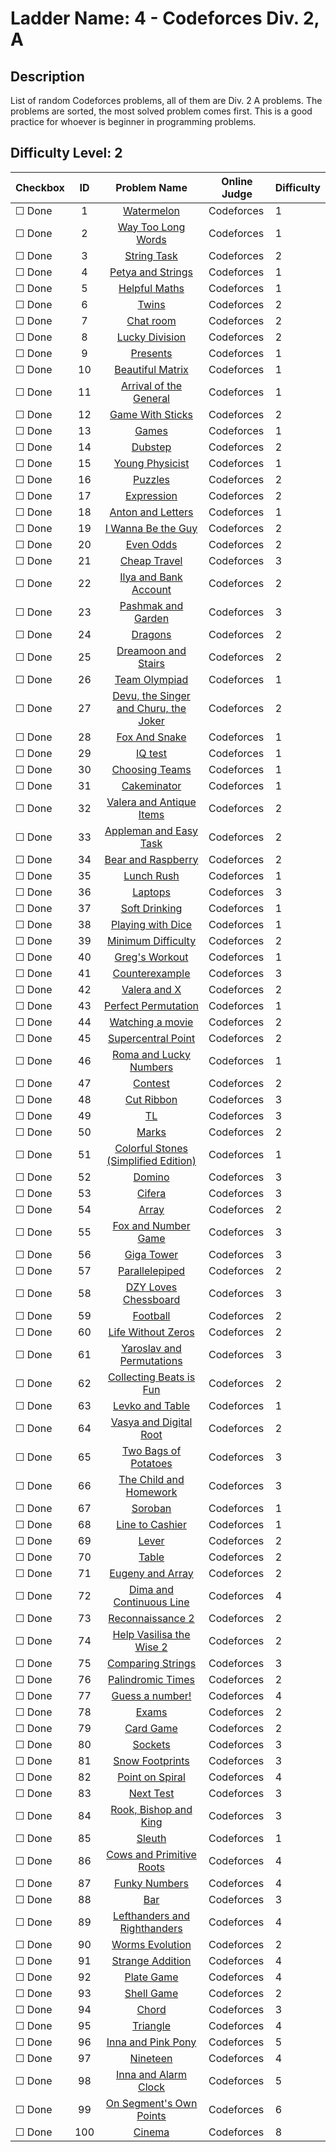 # Ladder Name: 4 - Codeforces Div. 2, A
## Description
 List of random Codeforces problems, all of them are Div. 2 A problems. The problems are sorted, the most solved problem comes first. This is a good practice for whoever is beginner in programming problems.
## Difficulty Level: 2

| Checkbox | ID  | Problem Name | Online Judge | Difficulty |
|---|:---:|:---:|---|---|
|&#9744; Done|1|[Watermelon](http://codeforces.com/problemset/problem/4/A)|Codeforces|1|
|&#9744; Done|2|[Way Too Long Words](http://codeforces.com/problemset/problem/71/A)|Codeforces|1|
|&#9744; Done|3|[String Task](http://codeforces.com/problemset/problem/118/A)|Codeforces|2|
|&#9744; Done|4|[Petya and Strings](http://codeforces.com/problemset/problem/112/A)|Codeforces|1|
|&#9744; Done|5|[Helpful Maths](http://codeforces.com/problemset/problem/339/A)|Codeforces|1|
|&#9744; Done|6|[Twins](http://codeforces.com/problemset/problem/160/A)|Codeforces|2|
|&#9744; Done|7|[Chat room](http://codeforces.com/problemset/problem/58/A)|Codeforces|2|
|&#9744; Done|8|[Lucky Division](http://codeforces.com/problemset/problem/122/A)|Codeforces|2|
|&#9744; Done|9|[Presents](http://codeforces.com/problemset/problem/136/A)|Codeforces|1|
|&#9744; Done|10|[Beautiful Matrix](http://codeforces.com/problemset/problem/263/A)|Codeforces|1|
|&#9744; Done|11|[Arrival of the General](http://codeforces.com/problemset/problem/144/A)|Codeforces|1|
|&#9744; Done|12|[Game With Sticks](http://codeforces.com/problemset/problem/451/A)|Codeforces|2|
|&#9744; Done|13|[Games](http://codeforces.com/problemset/problem/268/A)|Codeforces|1|
|&#9744; Done|14|[Dubstep](http://codeforces.com/problemset/problem/208/A)|Codeforces|2|
|&#9744; Done|15|[Young Physicist](http://codeforces.com/problemset/problem/69/A)|Codeforces|1|
|&#9744; Done|16|[Puzzles](http://codeforces.com/problemset/problem/337/A)|Codeforces|2|
|&#9744; Done|17|[Expression](http://codeforces.com/problemset/problem/479/A)|Codeforces|2|
|&#9744; Done|18|[Anton and Letters](http://codeforces.com/problemset/problem/443/A)|Codeforces|1|
|&#9744; Done|19|[I Wanna Be the Guy](http://codeforces.com/problemset/problem/469/A)|Codeforces|2|
|&#9744; Done|20|[Even Odds](http://codeforces.com/problemset/problem/318/A)|Codeforces|2|
|&#9744; Done|21|[Cheap Travel](http://codeforces.com/problemset/problem/466/A)|Codeforces|3|
|&#9744; Done|22|[Ilya and Bank Account](http://codeforces.com/problemset/problem/313/A)|Codeforces|2|
|&#9744; Done|23|[Pashmak and Garden](http://codeforces.com/problemset/problem/459/A)|Codeforces|3|
|&#9744; Done|24|[Dragons](http://codeforces.com/problemset/problem/230/A)|Codeforces|2|
|&#9744; Done|25|[Dreamoon and Stairs](http://codeforces.com/problemset/problem/476/A)|Codeforces|2|
|&#9744; Done|26|[Team Olympiad](http://codeforces.com/problemset/problem/490/A)|Codeforces|1|
|&#9744; Done|27|[Devu, the Singer and Churu, the Joker](http://codeforces.com/problemset/problem/439/A)|Codeforces|2|
|&#9744; Done|28|[Fox And Snake](http://codeforces.com/problemset/problem/510/A)|Codeforces|1|
|&#9744; Done|29|[IQ test](http://codeforces.com/problemset/problem/25/A)|Codeforces|1|
|&#9744; Done|30|[Choosing Teams](http://codeforces.com/problemset/problem/432/A)|Codeforces|1|
|&#9744; Done|31|[Cakeminator](http://codeforces.com/problemset/problem/330/A)|Codeforces|1|
|&#9744; Done|32|[Valera and Antique Items](http://codeforces.com/problemset/problem/441/A)|Codeforces|2|
|&#9744; Done|33|[Appleman and Easy Task](http://codeforces.com/problemset/problem/462/A)|Codeforces|2|
|&#9744; Done|34|[Bear and Raspberry](http://codeforces.com/problemset/problem/385/A)|Codeforces|2|
|&#9744; Done|35|[Lunch Rush](http://codeforces.com/problemset/problem/276/A)|Codeforces|1|
|&#9744; Done|36|[Laptops](http://codeforces.com/problemset/problem/456/A)|Codeforces|3|
|&#9744; Done|37|[Soft Drinking](http://codeforces.com/problemset/problem/151/A)|Codeforces|1|
|&#9744; Done|38|[Playing with Dice](http://codeforces.com/problemset/problem/378/A)|Codeforces|1|
|&#9744; Done|39|[Minimum Difficulty](http://codeforces.com/problemset/problem/496/A)|Codeforces|2|
|&#9744; Done|40|[Greg's Workout](http://codeforces.com/problemset/problem/255/A)|Codeforces|1|
|&#9744; Done|41|[Counterexample ](http://codeforces.com/problemset/problem/483/A)|Codeforces|3|
|&#9744; Done|42|[Valera and X](http://codeforces.com/problemset/problem/404/A)|Codeforces|2|
|&#9744; Done|43|[Perfect Permutation](http://codeforces.com/problemset/problem/233/A)|Codeforces|1|
|&#9744; Done|44|[Watching a movie](http://codeforces.com/problemset/problem/499/A)|Codeforces|2|
|&#9744; Done|45|[Supercentral Point](http://codeforces.com/problemset/problem/165/A)|Codeforces|2|
|&#9744; Done|46|[Roma and Lucky Numbers](http://codeforces.com/problemset/problem/262/A)|Codeforces|1|
|&#9744; Done|47|[Contest](http://codeforces.com/problemset/problem/501/A)|Codeforces|2|
|&#9744; Done|48|[Cut Ribbon](http://codeforces.com/problemset/problem/189/A)|Codeforces|3|
|&#9744; Done|49|[TL](http://codeforces.com/problemset/problem/350/A)|Codeforces|3|
|&#9744; Done|50|[Marks](http://codeforces.com/problemset/problem/152/A)|Codeforces|2|
|&#9744; Done|51|[Colorful Stones (Simplified Edition)](http://codeforces.com/problemset/problem/265/A)|Codeforces|1|
|&#9744; Done|52|[Domino](http://codeforces.com/problemset/problem/353/A)|Codeforces|3|
|&#9744; Done|53|[Cifera](http://codeforces.com/problemset/problem/114/A)|Codeforces|3|
|&#9744; Done|54|[Array](http://codeforces.com/problemset/problem/300/A)|Codeforces|2|
|&#9744; Done|55|[Fox and Number Game](http://codeforces.com/problemset/problem/389/A)|Codeforces|3|
|&#9744; Done|56|[Giga Tower](http://codeforces.com/problemset/problem/488/A)|Codeforces|3|
|&#9744; Done|57|[Parallelepiped](http://codeforces.com/problemset/problem/224/A)|Codeforces|2|
|&#9744; Done|58|[DZY Loves Chessboard](http://codeforces.com/problemset/problem/445/A)|Codeforces|3|
|&#9744; Done|59|[Football](http://codeforces.com/problemset/problem/43/A)|Codeforces|2|
|&#9744; Done|60|[Life Without Zeros](http://codeforces.com/problemset/problem/75/A)|Codeforces|2|
|&#9744; Done|61|[Yaroslav and Permutations](http://codeforces.com/problemset/problem/296/A)|Codeforces|3|
|&#9744; Done|62|[Collecting Beats is Fun](http://codeforces.com/problemset/problem/373/A)|Codeforces|2|
|&#9744; Done|63|[Levko and Table](http://codeforces.com/problemset/problem/361/A)|Codeforces|1|
|&#9744; Done|64|[Vasya and Digital Root](http://codeforces.com/problemset/problem/355/A)|Codeforces|2|
|&#9744; Done|65|[Two Bags of Potatoes](http://codeforces.com/problemset/problem/239/A)|Codeforces|3|
|&#9744; Done|66|[The Child and Homework](http://codeforces.com/problemset/problem/437/A)|Codeforces|3|
|&#9744; Done|67|[Soroban](http://codeforces.com/problemset/problem/363/A)|Codeforces|1|
|&#9744; Done|68|[Line to Cashier](http://codeforces.com/problemset/problem/408/A)|Codeforces|1|
|&#9744; Done|69|[Lever](http://codeforces.com/problemset/problem/376/A)|Codeforces|2|
|&#9744; Done|70|[Table](http://codeforces.com/problemset/problem/359/A)|Codeforces|2|
|&#9744; Done|71|[Eugeny and Array](http://codeforces.com/problemset/problem/302/A)|Codeforces|2|
|&#9744; Done|72|[Dima and Continuous Line](http://codeforces.com/problemset/problem/358/A)|Codeforces|4|
|&#9744; Done|73|[Reconnaissance 2](http://codeforces.com/problemset/problem/34/A)|Codeforces|2|
|&#9744; Done|74|[Help Vasilisa the Wise 2](http://codeforces.com/problemset/problem/143/A)|Codeforces|2|
|&#9744; Done|75|[Comparing Strings](http://codeforces.com/problemset/problem/186/A)|Codeforces|3|
|&#9744; Done|76|[Palindromic Times](http://codeforces.com/problemset/problem/108/A)|Codeforces|2|
|&#9744; Done|77|[Guess a number!](http://codeforces.com/problemset/problem/416/A)|Codeforces|4|
|&#9744; Done|78|[Exams](http://codeforces.com/problemset/problem/194/A)|Codeforces|2|
|&#9744; Done|79|[Card Game](http://codeforces.com/problemset/problem/106/A)|Codeforces|2|
|&#9744; Done|80|[Sockets](http://codeforces.com/problemset/problem/257/A)|Codeforces|3|
|&#9744; Done|81|[Snow Footprints](http://codeforces.com/problemset/problem/298/A)|Codeforces|3|
|&#9744; Done|82|[Point on Spiral](http://codeforces.com/problemset/problem/279/A)|Codeforces|4|
|&#9744; Done|83|[Next Test](http://codeforces.com/problemset/problem/27/A)|Codeforces|3|
|&#9744; Done|84|[Rook, Bishop and King](http://codeforces.com/problemset/problem/370/A)|Codeforces|3|
|&#9744; Done|85|[Sleuth](http://codeforces.com/problemset/problem/49/A)|Codeforces|1|
|&#9744; Done|86|[Cows and Primitive Roots](http://codeforces.com/problemset/problem/284/A)|Codeforces|4|
|&#9744; Done|87|[Funky Numbers](http://codeforces.com/problemset/problem/192/A)|Codeforces|4|
|&#9744; Done|88|[Bar](http://codeforces.com/problemset/problem/56/A)|Codeforces|3|
|&#9744; Done|89|[Lefthanders and Righthanders ](http://codeforces.com/problemset/problem/234/A)|Codeforces|4|
|&#9744; Done|90|[Worms Evolution](http://codeforces.com/problemset/problem/31/A)|Codeforces|2|
|&#9744; Done|91|[Strange Addition](http://codeforces.com/problemset/problem/305/A)|Codeforces|4|
|&#9744; Done|92|[Plate Game](http://codeforces.com/problemset/problem/197/A)|Codeforces|4|
|&#9744; Done|93|[Shell Game](http://codeforces.com/problemset/problem/35/A)|Codeforces|2|
|&#9744; Done|94|[Chord](http://codeforces.com/problemset/problem/88/A)|Codeforces|3|
|&#9744; Done|95|[Triangle](http://codeforces.com/problemset/problem/18/A)|Codeforces|4|
|&#9744; Done|96|[Inna and Pink Pony](http://codeforces.com/problemset/problem/374/A)|Codeforces|5|
|&#9744; Done|97|[Nineteen](http://codeforces.com/problemset/problem/393/A)|Codeforces|4|
|&#9744; Done|98|[Inna and Alarm Clock](http://codeforces.com/problemset/problem/390/A)|Codeforces|5|
|&#9744; Done|99|[On Segment's Own Points](http://codeforces.com/problemset/problem/397/A)|Codeforces|6|
|&#9744; Done|100|[Cinema](http://codeforces.com/problemset/problem/200/A)|Codeforces|8|

